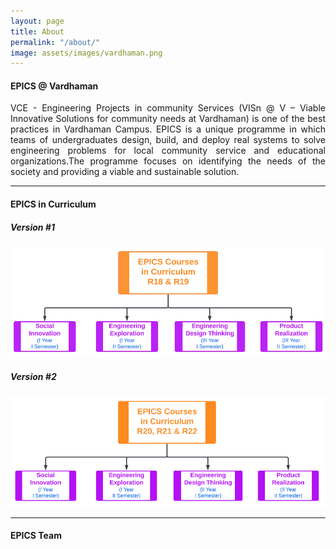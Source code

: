 ```yaml
---
layout: page
title: About
permalink: "/about/"
image: assets/images/vardhaman.png
---
```


#### EPICS @ Vardhaman
<p align="justify">VCE - Engineering Projects in community Services (VISn @ V – Viable Innovative Solutions for community needs at Vardhaman) is one of the best practices in Vardhaman Campus. EPICS is a unique programme in which teams of undergraduates design, build, and deploy real systems to solve engineering problems for local community service and educational organizations.The programme focuses on identifying the needs of the society and providing a viable and sustainable solution.</p>

---

#### EPICS in Curriculum

##### Version #1
![EPICS in Curriculum: Version #1](../assets/images/epics-curriculum-v1.png "EPICS in Curriculum: Version #1")

##### Version #2
![EPICS in Curriculum: Version #2](../assets/images/epics-curriculum-v2.png "EPICS in Curriculum: Version #2")

---

#### EPICS Team
